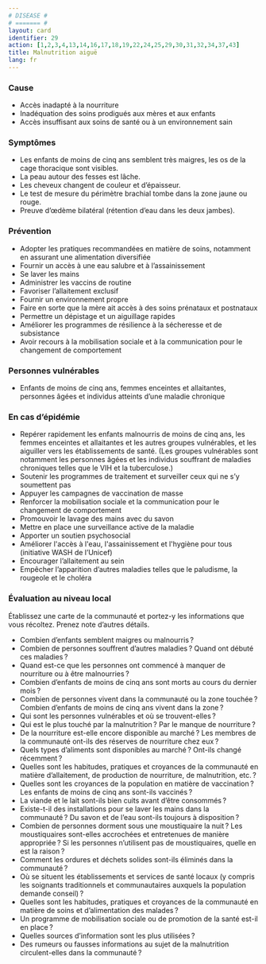 ```yaml
---
# DISEASE #
# ======= #
layout: card
identifier: 29
action: [1,2,3,4,13,14,16,17,18,19,22,24,25,29,30,31,32,34,37,43]
title: Malnutrition aiguë
lang: fr
---
```


### Cause

- Accès inadapté à la nourriture
- Inadéquation des soins prodigués aux mères et aux enfants
- Accès insuffisant aux soins de santé ou à un environnement sain

### Symptômes

- Les enfants de moins de cinq ans semblent très maigres, les os de la cage thoracique sont visibles.
- La peau autour des fesses est lâche.
- Les cheveux changent de couleur et d’épaisseur.
- Le test de mesure du périmètre brachial tombe dans la zone jaune ou rouge.
- Preuve d’œdème bilatéral (rétention d’eau dans les deux jambes).

### Prévention

- Adopter les pratiques recommandées en matière de soins, notamment en assurant une alimentation diversifiée
-	Fournir un accès à une eau salubre et à l’assainissement
- Se laver les mains
-	Administrer les vaccins de routine
- Favoriser l’allaitement exclusif
-	Fournir un environnement propre
- Faire en sorte que la mère ait accès à des soins prénataux et postnataux
- Permettre un dépistage et un aiguillage rapides
-	Améliorer les programmes de résilience à la sécheresse et de subsistance
- Avoir recours à la mobilisation sociale et à la communication pour le changement de comportement

### Personnes vulnérables

- Enfants de moins de cinq ans, femmes enceintes et allaitantes, personnes âgées et individus atteints d’une maladie chronique

### En cas d’épidémie

-	Repérer rapidement les enfants malnourris de moins de cinq ans, les femmes enceintes et allaitantes et les autres groupes vulnérables, et les aiguiller vers les établissements de santé. (Les groupes vulnérables sont notamment les personnes âgées et les individus souffrant de maladies chroniques telles que le VIH et la tuberculose.)
-	Soutenir les programmes de traitement et surveiller ceux qui ne s’y soumettent pas
- Appuyer les campagnes de vaccination de masse
- Renforcer la mobilisation sociale et la communication pour le changement de comportement
- Promouvoir le lavage des mains avec du savon
-	Mettre en place une surveillance active de la maladie
- Apporter un soutien psychosocial
-	Améliorer l'accès à l'eau, l'assainissement et l'hygiène pour tous (initiative WASH de l’Unicef)
- Encourager l’allaitement au sein
-	Empêcher l’apparition d’autres maladies telles que le paludisme, la rougeole et le choléra

### Évaluation au niveau local

Établissez une carte de la communauté et portez-y les informations que vous récoltez. Prenez note d’autres détails.

- Combien d’enfants semblent maigres ou malnourris ?
- Combien de personnes souffrent d’autres maladies ? Quand ont débuté ces maladies ?
-	Quand est-ce que les personnes ont commencé à manquer de nourriture ou à être malnourries ?
- Combien d’enfants de moins de cinq ans sont morts au cours du dernier mois ?
-	Combien de personnes vivent dans la communauté ou la zone touchée ? Combien d’enfants de moins de cinq ans vivent dans la zone ?
- Qui sont les personnes vulnérables et où se trouvent-elles ?
-	Qui est le plus touché par la malnutrition ? Par le manque de nourriture ?
- De la nourriture est-elle encore disponible au marché ? Les membres de la communauté ont-ils des réserves de nourriture chez eux ?
-	Quels types d’aliments sont disponibles au marché ? Ont-ils changé récemment ?
-	Quelles sont les habitudes, pratiques et croyances de la communauté en matière d’allaitement, de production de nourriture, de malnutrition, etc. ?
- Quelles sont les croyances de la population en matière de vaccination ? Les enfants de moins de cinq ans sont-ils vaccinés ?
-	La viande et le lait sont-ils bien cuits avant d’être consommés ?
- Existe-t-il des installations pour se laver les mains dans la communauté ? Du savon et de l’eau sont-ils toujours à disposition ?
- Combien de personnes dorment sous une moustiquaire la nuit ? Les moustiquaires sont-elles accrochées et entretenues de manière appropriée ? Si les personnes n’utilisent pas de moustiquaires, quelle en est la raison ?
- Comment les ordures et déchets solides sont-ils éliminés dans la communauté ?
- Où se situent les établissements et services de santé locaux (y compris les soignants traditionnels et communautaires auxquels la population demande conseil) ?
- Quelles sont les habitudes, pratiques et croyances de la communauté en matière de soins et d’alimentation des malades ?
-	Un programme de mobilisation sociale ou de promotion de la santé est-il en place ?
- Quelles sources d’information sont les plus utilisées ?
- Des rumeurs ou fausses informations au sujet de la malnutrition circulent-elles dans la communauté ?
